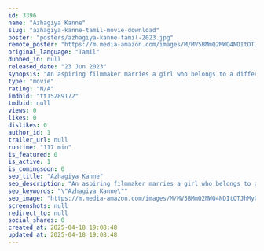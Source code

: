 ```yaml
---
id: 3396
name: "Azhagiya Kanne"
slug: "azhagiya-kanne-tamil-movie-download"
poster: "posters/azhagiya-kanne-tamil-2023.jpg"
remote_poster: "https://m.media-amazon.com/images/M/MV5BMmQ2MWQ4NDItOTJhMy00ZDhmLWFhMTItNjI4MTEwZDIyNWFiXkEyXkFqcGdeQXVyMTQ3Mzk2MDg4._V1_SX300.jpg"
original_language: "Tamil"
dubbed_in: null
released_date: "23 Jun 2023"
synopsis: "An aspiring filmmaker marries a girl who belongs to a different community. Can they lead a peaceful life after?"
type: "movie"
rating: "N/A"
imdbid: "tt15289172"
tmdbid: null
views: 0
likes: 0
dislikes: 0
author_id: 1
trailer_url: null
runtime: "117 min"
is_featured: 0
is_active: 1
is_comingsoon: 0
seo_title: "Azhagiya Kanne"
seo_description: "An aspiring filmmaker marries a girl who belongs to a different community. Can they lead a peaceful life after?"
seo_keywords: "\"Azhagiya Kanne\""
seo_image: "https://m.media-amazon.com/images/M/MV5BMmQ2MWQ4NDItOTJhMy00ZDhmLWFhMTItNjI4MTEwZDIyNWFiXkEyXkFqcGdeQXVyMTQ3Mzk2MDg4._V1_SX300.jpg"
screenshots: null
redirect_to: null
social_shares: 0
created_at: 2025-04-18 19:08:48
updated_at: 2025-04-18 19:08:48
---
```


